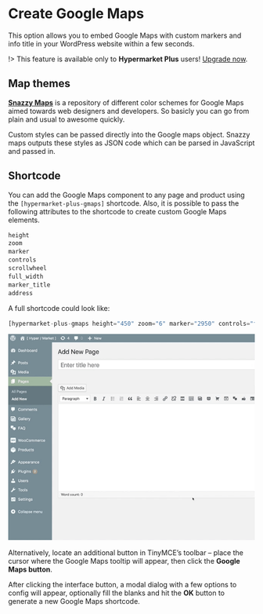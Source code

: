 # Create Google Maps

This option allows you to embed Google Maps with custom markers and info title in your WordPress website within a few seconds.

!> This feature is available only to **Hypermarket Plus** users! [Upgrade now](https://www.mypreview.one).

## Map themes

**[Snazzy Maps](https://snazzymaps.com)** is a repository of different color schemes for Google Maps aimed towards web designers and developers. So basicly you can go from plain and usual to awesome quickly.

Custom styles can be passed directly into the Google maps object. Snazzy maps outputs these styles as JSON code which can be parsed in JavaScript and passed in.

## Shortcode

You can add the Google Maps component to any page and product using the ```[hypermarket-plus-gmaps]``` shortcode. Also, it is possible to pass the following attributes to the shortcode to create custom Google Maps elements.

```php
height
zoom
marker
controls
scrollwheel
full_width
marker_title
address
```

A full shortcode could look like:

```php
[hypermarket-plus-gmaps height="450" zoom="6" marker="2950" controls="false" scrollwheel="false" full_width="true" marker_title="Hypermarket's Office" address="New York, USA"]
```

![Generate a Google Maps shortcode](img/generate-google-maps-shortcode.gif)

Alternatively, locate an additional button in TinyMCE’s toolbar – place the cursor where the Google Maps tooltip will appear, then click the **Google Maps button**.

After clicking the interface button, a modal dialog with a few options to config will appear, optionally fill the blanks and hit the **OK** button to generate a new Google Maps shortcode.
